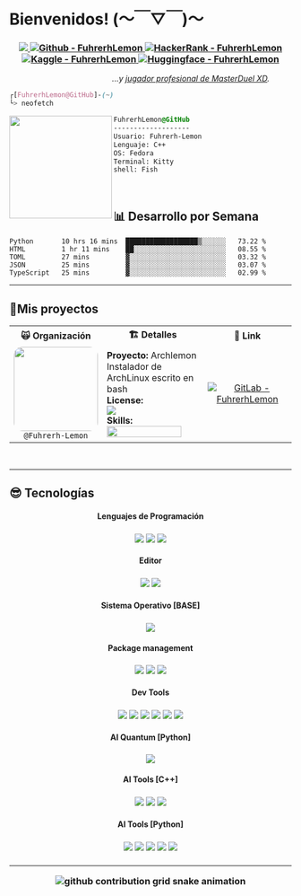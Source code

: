 # Bienvenidos! (～￣▽￣)～
<h3 align="center">
  <a href="https://ask.fedoraproject.org/u/lemon/summary" title="FedoraASK" target="_blank" style="cursor: alias" rel="noopener">
    <img src="https://img.shields.io/badge/fedora-06B6D4?style=for-the-badge&logo=linux&logoColor=white">
  </a>
  <a href="https://gitlab.com/Fuhrerh-Lemon" title="Gitlab" target="_blank" style="cursor: alias" rel="noopener">
    <img alt="Github - FuhrerhLemon" src="https://img.shields.io/badge/gitlab-A9225C?&style=for-the-badge&logo=gitlab&logoColor=white">
  </a>
  <a href="https://www.hackerrank.com/FuhrerhLemon?hr_r=1" title="HackerRank" target="_blank" style="cursor: alias" rel="noopener">
    <img alt="HackerRank - FuhrerhLemon" src="https://img.shields.io/badge/hackerrank-00A98F?&style=for-the-badge&logo=hackerrank&logoColor=white">
  </a>
  <a href="https://www.kaggle.com/fuhrerhlemon" title="Kaggle" target="_blank" style="cursor: alias" rel="noopener">
    <img alt="Kaggle - FuhrerhLemon" src="https://img.shields.io/badge/kaggle-20BEFF?&style=for-the-badge&logo=kaggle&logoColor=white">
  </a>
  <a href="https://huggingface.co/Fuhrerh-Lemon" title="Huggingface" target="_blank" style="cursor: alias" rel="noopener">
    <img alt="Huggingface - FuhrerhLemon" src="https://img.shields.io/badge/hugginface-ECD53F?&style=for-the-badge&&logoColor=white">
  </a>
</h3>
<p align="right"><i>...y <a href="">jugador profesional de MasterDuel XD</a>.</i>&nbsp;&nbsp;&nbsp;&nbsp;&nbsp;&nbsp;&nbsp;&nbsp;&nbsp;&nbsp;</p>

```css
┌[FuhrerhLemon@GitHub]-(~)
└> neofetch 
```
<div style="display:block;text-align:left"><img align="left" src="https://stickerly.pstatic.net/sticker_pack/pco1gspFuK408WhSIdusEQ/1HX6ZX/19/68e74b79-61c7-4529-8351-f6f3b85f8741.png" border="0" style="width:183px;">
  
  ```css
  FuhrerhLemon@GitHub
  -------------------
  Usuario: Fuhrerh-Lemon
  Lenguaje: C++
  OS: Fedora
  Terminal: Kitty
  shell: Fish
  ```
</div><br>

## 📊 **Desarrollo por Semana**
<!--START_SECTION:waka-->
```text
Python       10 hrs 16 mins  ██████████████████▒░░░░░░   73.22 % 
HTML         1 hr 11 mins    ██░░░░░░░░░░░░░░░░░░░░░░░   08.55 % 
TOML         27 mins         ▓░░░░░░░░░░░░░░░░░░░░░░░░   03.32 % 
JSON         25 mins         ▓░░░░░░░░░░░░░░░░░░░░░░░░   03.07 % 
TypeScript   25 mins         ▓░░░░░░░░░░░░░░░░░░░░░░░░   02.99 % 
```
<!--END_SECTION:waka-->
---
## 🚀**Mis proyectos**

<table align="center">
<tr>
<th>🙀 Organización</th>
<th>🏗️ Detalles</th>
<th>🎃 Link</th>
</tr>

<!--START_SECTION:Proyectos-->
<tr>
  <td align="center">
    <img src="https://avatars.githubusercontent.com/u/58157906?v=4" width="150px" style="border-radius:15px;"><br>
    <code>@Fuhrerh-Lemon</code>
  </td>
  <td>
    <b>Proyecto:</b> Archlemon<br>
    Instalador de ArchLinux escrito en bash<br>
    <b>License:</b><br>
    <img src="https://img.shields.io/badge/mit-06D6A9?&style=flat-square&logo=mit&logoColor=white"><br>
    <b>Skills:</b><br>
    <img src="https://skillicons.dev/icons?i=git,gitlab,bash,md,neovim,linux&theme=light"  width="90%"/>
  </td>
  <td align="center">
    <a href="https://gitlab.com/Fuhrerh-Lemon/archlemon" title="Gitlab" target="_blank" style="cursor: alias" rel="noopener">
      <img alt="GitLab - FuhrerhLemon" src="https://img.shields.io/badge/gitlab-A9225C?&style=for-the-badge&logo=gitlab&logoColor=white">
    </a>
  </td>
</tr>

<!--END_SECTION:Proyectos-->
</table>
</p><br>

---
<!--START_SECTION:Tecnologías-->
## 😎 **Tecnologías**
<h4 align="center">

**Lenguajes de Programación**
</h4>
<h3 align="center">
  <img src="https://img.shields.io/badge/python%20-%2314354C.svg?style=for-the-badge&logo=python&logoColor=white">
  <img src="https://img.shields.io/badge/C++-000000?style=for-the-badge&logo=cplusplus&logoColor=white">
  <img src="https://img.shields.io/badge/haskell-5D4F85?style=for-the-badge&logo=haskell&logoColor=white">
</h3>
<h4 align="center">

**Editor**
</h4>
<h3 align="center">
  <img src="https://img.shields.io/badge/neovim%20-%2357A143.svg?style=for-the-badge&logo=neovim&logoColor=white">
  <img src="https://img.shields.io/badge/vscode%20-%23007ACC.svg?style=for-the-badge&logo=visual-studio-code&logoColor=white">
</h3>
<h4 align="center">

**Sistema Operativo [BASE]**
</h4>
<h3 align="center">
  <a href="https://getfedora.org/" title="Fedora" target="_blank" style="cursor: alias" rel="noopener">
    <img src="https://img.shields.io/badge/fedora-06B6D4?style=for-the-badge&logo=linux&logoColor=white">
  </a>
</h3>
<h4 align="center">

**Package management**
</h4>
<h3 align="center">
  <img src="https://img.shields.io/badge/Mamba-000000?style=for-the-badge&logo=Mamba&logoColor=white">
  <img src="https://img.shields.io/badge/conan-6699CB?style=for-the-badge&logo=conan&logoColor=white">
  <img src="https://img.shields.io/badge/poetry-60A5FA?style=for-the-badge&logo=poetry&logoColor=white">
</h3>
<h4 align="center">

**Dev Tools**
</h4>
<h3 align="center">
  <img src="https://img.shields.io/badge/git-F02E65?style=for-the-badge&logo=git&logoColor=FFFFFF">
  <img src="https://img.shields.io/badge/podman-9999FF?style=for-the-badge&logo=podman&logoColor=FFFFFF">
  <img src="https://img.shields.io/badge/qemu-EE6123?style=for-the-badge&logo=qemu&logoColor=FFFFFF">
  <img src="https://img.shields.io/badge/latex-008080?style=for-the-badge&logo=latex&logoColor=FFFFFF">
  <img src="https://img.shields.io/badge/bazel-3ECF8E?style=for-the-badge&logo=bazel&logoColor=white">
  <img src="https://img.shields.io/badge/cmake-064F8C?style=for-the-badge&logo=cmake&logoColor=white">
</h3>
<h4 align="center">

**AI Quantum [Python]**
</h4>
<h3 align="center">
  <img src="https://img.shields.io/badge/qiskit-6929C4?style=for-the-badge&logo=qiskit&logoColor=white">
</h3>
<h4 align="center">

**AI Tools [C++]**
</h4>
<h3 align="center">
  <img src="https://img.shields.io/badge/torch-047DA3?style=for-the-badge&logo=torch&logoColor=white">
  <img src="https://img.shields.io/badge/root-0088FF.svg?&style=for-the-badge&logo=root&logoColor=white">
  <img src="https://img.shields.io/badge/cuda-3DCD58?style=for-the-badge&logo=cuda&logoColor=white">
</h3>
<h4 align="center">

**AI Tools [Python]** 
</h4>
<h3 align="center">
  <img src="https://img.shields.io/badge/Streamlit-FF4B4B?style=for-the-badge&logo=Streamlit&logoColor=white">
  <img src="https://img.shields.io/badge/PyTorch-EE4C2C?style=for-the-badge&logo=pytorch&logoColor=white">
  <img src="https://img.shields.io/badge/TensorFlow-FF6F00?style=for-the-badge&logo=tensorflow&logoColor=white">
  <img src="https://img.shields.io/badge/scikit_learn-F7931E?style=for-the-badge&logo=scikit-learn&logoColor=white">
  <img src="https://img.shields.io/badge/plotly-3F4F75?style=for-the-badge&logo=plotly&logoColor=white">
</h3>
<h3 align="center">

<!--END_SECTION:Proyectos-->
---
<div align="center">

![github contribution grid snake animation](https://raw.githubusercontent.com/Fuhrerh-Lemon/Fuhrerh-Lemon/output/github-contribution-grid-snake-dark.svg#gh-dark-mode-only)
</div>
